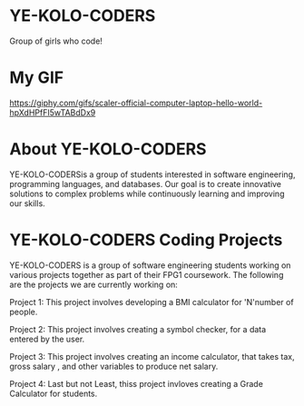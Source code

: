 # YE-KOLO-CODERS
Group of girls who code!
         
# My GIF
https://giphy.com/gifs/scaler-official-computer-laptop-hello-world-hpXdHPfFI5wTABdDx9
              
              
              
              
# About YE-KOLO-CODERS

YE-KOLO-CODERSis a group of students interested in software engineering, programming languages, and databases. Our goal is to create innovative solutions to complex problems while continuously learning and improving our skills.
 
# YE-KOLO-CODERS Coding Projects


YE-KOLO-CODERS is a group of software engineering students working on various projects together as part of their  FPG1 coursework.
The following are the projects we are currently working on:

Project 1: This project involves developing a BMI calculator for 'N'number of people.

Project 2: This project involves creating a symbol checker, for a data entered by the user.

Project 3: This project involves creating an income calculator, that takes tax, gross salary , and other variables to produce net salary.

Project 4: Last but not Least, thiss project invloves creating a Grade Calculator for students.

